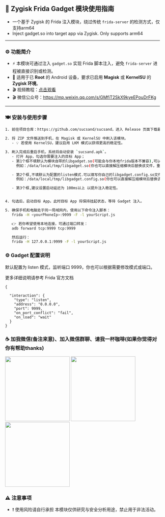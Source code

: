 ## 🧬 Zygisk Frida Gadget 模块使用指南

- 一个基于 Zygisk 的 Frida 注入模块，绕过传统 `frida-server` 的检测方式，仅支持arm64
- Inject gadget.so into target app via Zygisk. Only supports arm64

---

### ⚙️ 功能简介

- ⚡ 本模块可通过注入 `gadget.so` 实现 Frida 脚本注入，避免 `frida-server` 进程被直接识别或检测。
- 📱 适用于已 **Root** 的 Android 设备，要求已启用 **Magisk** 或 **KernelSU** 的 **Zygisk 环境**。
- 🎬 视频教程：[点击观看](https://b23.tv/pZk4AUi)
- 🎬 微信公众号：https://mp.weixin.qq.com/s/GMfiT2SkX9kyeEPouDrFKg

---

### 🍽️ 安装与使用步骤

```bash
1. 前往项目仓库：https://github.com/sucsand/sucsand，进入 Release 页面下载最新的 ZIP 安装包。

2. 将 ZIP 文件推送到手机，在 Magisk 或 KernelSU 中刷入该模块。
   - 💡 若使用 KernelSU，建议启用 LKM 模式以获得更高的稳定性。

3. 刷入完成后重启手机，系统将自动安装 `sucsand.apk`。
   - 打开 App，勾选你需要注入的目标 App；
   - 第1个框不填默认为模块自带的libgadget.so(可能会与你本地frida版本不兼容),可以填写你自己本地的libgadget.so文件路径，
     例如：/data/local/tmp/libgadget.so(你也可以直接解压缩模块后替换该文件，重新压缩后刷入即可)

   - 第2个框,不填默认为配置的listen模式.可以填写你自己的libgadget.config.so文件路径，
     例如：/data/local/tmp/libgadget.config.so(你也可以直接解压缩模块后替换该文件，重新压缩后刷入即可)

   - 第3个框,建议设置启动延迟为 100ms以上 以提升注入稳定性。


4. 勾选后，启动目标 App。此时目标 App 将保持挂起状态，等待 Gadget 注入。

5. 确保手机和电脑处于同一局域网内，使用以下命令注入脚本：
   frida -H <yourPhoneIp>:9999 -F -l yourScript.js

   👉 若你希望使用本地连接，可通过端口转发：
   adb forward tcp:9999 tcp:9999

   然后运行：
   frida -H 127.0.0.1:9999 -F -l yourScript.js
```

### ⚙️ Gadget 配置说明
默认配置为 listen 模式，监听端口 9999，你也可以根据需要修改模式或端口。

更多详细说明请参考 Frida 官方文档
```
{

  "interaction": {
    "type": "listen",
    "address": "0.0.0.0",
    "port": 9999,
    "on_port_conflict": "fail",
    "on_load": "wait"
  }
}
```

### ☕️ 加我微信(备注来意)、加入微信群聊、请我一杯咖啡(如果你觉得对你有帮助thanks)

<img src="https://github.com/user-attachments/assets/240deabc-1f0d-4a21-bebb-0947d8169326" width="210px">
<img src="https://github.com/user-attachments/assets/1549eead-0b1f-4013-800d-cec3a332b3ec" width="210px">
<img src="https://github.com/user-attachments/assets/d1cdac40-01ce-4669-ad8d-55ff814a1e24" width="210px">


### ⚠️ 注意事项
- ❗ 使用风险请自行承担
本模块仅供研究与安全分析用途，禁止用于非法活动。


